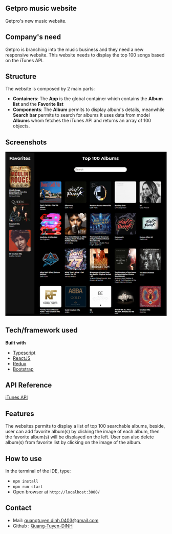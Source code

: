 ## Getpro music website
Getpro's new music website.

## Company's need
Getpro is branching into the music business and they need a new responsive website. This website needs to display the top 100 songs based on the iTunes API.

## Structure
The website is composed by 2 main parts: 
- **Containers**: The **App** is the global container which contains the **Album list** and the **Favorite list**
- **Components**: The **Album** permits to display album's details, meanwhile **Search bar** permits to search for albums
It uses data from model **Albums** whom fetches the iTunes API and returns an array of 100 objects.
## Screenshots
![Screenshot](./public/screenshot.jpg)

## Tech/framework used
<b>Built with</b>
- [Typescript](https://www.typescriptlang.org/)
- [ReactJS](https://reactjs.org/)
- [Redux](https://redux.js.org/)
- [Bootstrap](https://getbootstrap.com/)

## API Reference
[iTunes API](https://itunes.apple.com/us/rss/topalbums/limit=100/json)

## Features
The websites permits to display a list of top 100 searchable albums, beside, user can add favorite album(s) by clicking the image of each album, then the favorite album(s) will be displayed on the left. User can also delete album(s) from favorite list by clicking on the image of the album.

## How to use
In the terminal of the IDE, type:
- `npm install`
- `npm run start`
- Open browser at `http://localhost:3000/`

## Contact
- Mail: quangtuyen.dinh.0403@gmail.com
- Github : [Quang-Tuyen-DINH](https://github.com/Quang-Tuyen-DINH)